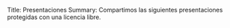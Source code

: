 Title: Presentaciones
Summary: Compartimos las siguientes presentaciones protegidas con una licencia libre.
